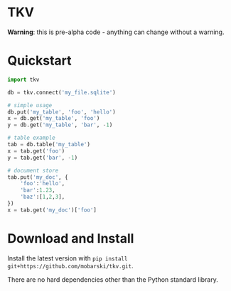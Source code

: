 # TKV

**Warning**: this is pre-alpha code - anything can change without a warning.

# Quickstart

```python
import tkv

db = tkv.connect('my_file.sqlite')

# simple usage
db.put('my_table', 'foo', 'hello')
x = db.get('my_table', 'foo')
y = db.get('my_table', 'bar', -1)

# table example
tab = db.table('my_table')
x = tab.get('foo')
y = tab.get('bar', -1)

# document store
tab.put('my_doc', {
	'foo':'hello',
	'bar':1.23,
	'baz':[1,2,3],
})
x = tab.get('my_doc')['foo']
``` 

# Download and Install

Install the latest version with `pip install git+https://github.com/mobarski/tkv.git`.

There are no hard dependencies other than the Python standard library.
